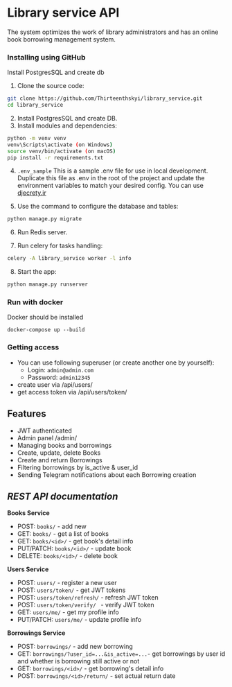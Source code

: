 # Library service API

The system optimizes the work of library administrators and has an online book borrowing management system.

### Installing using GitHub

Install PostgresSQL and create db

1. Clone the source code:

```bash
git clone https://github.com/Thirteenthskyi/library_service.git
cd library_service
```

2. Install PostgresSQL and create DB.
3. Install modules and dependencies:

```bash
python -m venv venv
venv\Scripts\activate (on Windows)
source venv/bin/activate (on macOS)
pip install -r requirements.txt
```

4. `.env_sample`
   This is a sample .env file for use in local development.
   Duplicate this file as .env in the root of the project
   and update the environment variables to match your
   desired config. You can use [djecrety.ir](https://djecrety.ir/)

5. Use the command to configure the database and tables:

```bash
python manage.py migrate
```

6. Run Redis server.

7. Run celery for tasks handling:

```bash
celery -A library_service worker -l info
```

8. Start the app:

```bash
python manage.py runserver
```

### Run with docker

Docker should be installed

```commandline
docker-compose up --build
```

### Getting access

- You can use following superuser (or create another one by yourself):
    - Login: `admin@admin.com`
    - Password: `admin12345`
- create user via /api/users/
- get access token via /api/users/token/

## Features

- JWT authenticated
- Admin panel /admin/
- Managing books and borrowings
- Create, update, delete Books
- Create and return Borrowings
- Filtering borrowings by is_active & user_id
- Sending Telegram notifications about each Borrowing creation

*REST API documentation*
----
  **Books Service**

 - POST:      `books/`      - add new 
 - GET:       `books/`      - get a list of books
 - GET:       `books/<id>/` - get book's detail info 
 - PUT/PATCH: `books/<id>/` - update book 
 - DELETE:    `books/<id>/` - delete book

  **Users Service**

 - POST:       `users/`                - register a new user 
 - POST:       `users/token/`          - get JWT tokens
 - POST:       `users/token/refresh/` - refresh JWT token 
 - POST:       `users/token/verify/ `  - verify JWT token
 - GET:        `users/me/`             - get my profile info
 - PUT/PATCH:  `users/me/`             - update profile info

  **Borrowings Service**

 - POST:      `borrowings/`      - add new borrowing 
 - GET:       `borrowings/?user_id=...&is_active=...`- get borrowings by user id and whether is borrowing still active or not
 - GET:       `borrowings/<id>/` - get borrowing's detail info 
 - POST: `borrowings/<id>/return/` - set actual return date

